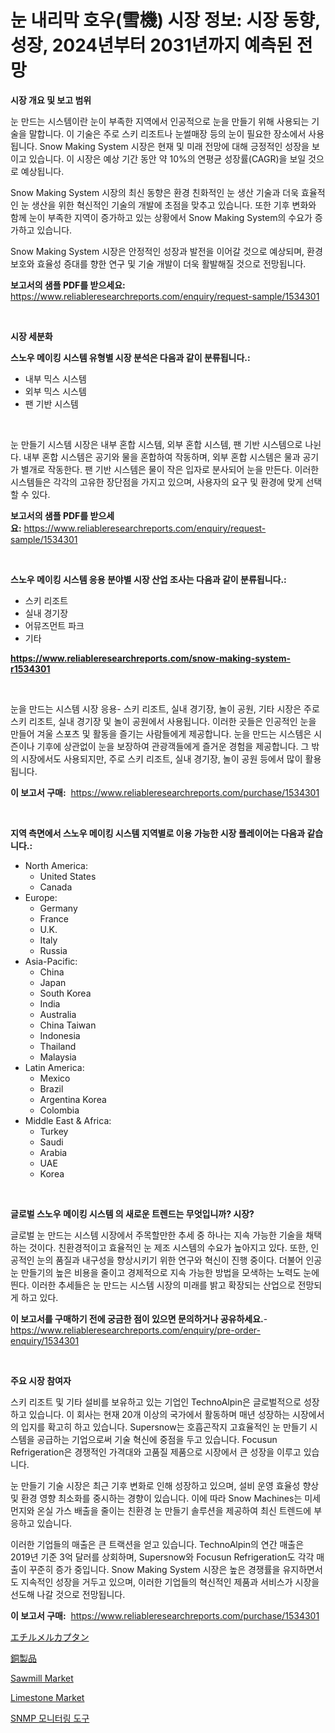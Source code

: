 <p><h1>눈 내리막 호우(雪機) 시장 정보: 시장 동향, 성장, 2024년부터 2031년까지 예측된 전망</h1></p><p><strong>시장 개요 및 보고 범위</strong></p>
<p><p>눈 만드는 시스템이란 눈이 부족한 지역에서 인공적으로 눈을 만들기 위해 사용되는 기술을 말합니다. 이 기술은 주로 스키 리조트나 눈썰매장 등의 눈이 필요한 장소에서 사용됩니다. Snow Making System 시장은 현재 및 미래 전망에 대해 긍정적인 성장을 보이고 있습니다. 이 시장은 예상 기간 동안 약 10%의 연평균 성장률(CAGR)을 보일 것으로 예상됩니다. </p><p>Snow Making System 시장의 최신 동향은 환경 친화적인 눈 생산 기술과 더욱 효율적인 눈 생산을 위한 혁신적인 기술의 개발에 초점을 맞추고 있습니다. 또한 기후 변화와 함께 눈이 부족한 지역이 증가하고 있는 상황에서 Snow Making System의 수요가 증가하고 있습니다. </p><p>Snow Making System 시장은 안정적인 성장과 발전을 이어갈 것으로 예상되며, 환경 보호와 효율성 증대를 향한 연구 및 기술 개발이 더욱 활발해질 것으로 전망됩니다.</p></p>
<p><strong>보고서의 샘플 PDF를 받으세요:</strong> <a href="https://www.reliableresearchreports.com/enquiry/request-sample/1534301">https://www.reliableresearchreports.com/enquiry/request-sample/1534301</a></p>
<p>&nbsp;</p>
<p><strong>시장 세분화</strong></p>
<p><strong>스노우 메이킹 시스템 유형별 시장 분석은 다음과 같이 분류됩니다.:</strong></p>
<p><ul><li>내부 믹스 시스템</li><li>외부 믹스 시스템</li><li>팬 기반 시스템</li></ul></p>
<p>&nbsp;</p>
<p><p>눈 만들기 시스템 시장은 내부 혼합 시스템, 외부 혼합 시스템, 팬 기반 시스템으로 나뉜다. 내부 혼합 시스템은 공기와 물을 혼합하여 작동하며, 외부 혼합 시스템은 물과 공기가 별개로 작동한다. 팬 기반 시스템은 물이 작은 입자로 분사되어 눈을 만든다. 이러한 시스템들은 각각의 고유한 장단점을 가지고 있으며, 사용자의 요구 및 환경에 맞게 선택할 수 있다.</p></p>
<p><strong>보고서의 샘플 PDF를 받으세요:</strong>&nbsp;<a href="https://www.reliableresearchreports.com/enquiry/request-sample/1534301">https://www.reliableresearchreports.com/enquiry/request-sample/1534301</a></p>
<p>&nbsp;</p>
<p><strong> 스노우 메이킹 시스템 응용 분야별 시장 산업 조사는 다음과 같이 분류됩니다.:</strong></p>
<p><ul><li>스키 리조트</li><li>실내 경기장</li><li>어뮤즈먼트 파크</li><li>기타</li></ul></p>
<p><strong><a href="https://www.reliableresearchreports.com/snow-making-system-r1534301">https://www.reliableresearchreports.com/snow-making-system-r1534301</a></strong></p>
<p>&nbsp;</p>
<p><p>눈을 만드는 시스템 시장 응용- 스키 리조트, 실내 경기장, 놀이 공원, 기타 시장은 주로 스키 리조트, 실내 경기장 및 놀이 공원에서 사용됩니다. 이러한 곳들은 인공적인 눈을 만들어 겨울 스포츠 및 활동을 즐기는 사람들에게 제공합니다. 눈을 만드는 시스템은 시즌이나 기후에 상관없이 눈을 보장하여 관광객들에게 즐거운 경험을 제공합니다. 그 밖의 시장에서도 사용되지만, 주로 스키 리조트, 실내 경기장, 놀이 공원 등에서 많이 활용됩니다.</p></p>
<p><strong>이 보고서 구매:</strong>&nbsp; <a href="https://www.reliableresearchreports.com/purchase/1534301">https://www.reliableresearchreports.com/purchase/1534301</a></p>
<p>&nbsp;</p>
<p><strong>지역 측면에서 스노우 메이킹 시스템 지역별로 이용 가능한 시장 플레이어는 다음과 같습니다.:</strong></p>
<p><ul>
    <li>
        North America:
        <ul>
            <li>United States</li>
            <li>Canada</li>
        </ul>
    </li>
    <li>
        Europe:
        <ul>
            <li>Germany</li>
            <li>France</li>
            <li>U.K.</li>
            <li>Italy</li>
            <li>Russia</li>
        </ul>
    </li>
    <li>
        Asia-Pacific:
        <ul>
            <li>China</li>
            <li>Japan</li>
            <li>South Korea</li>
            <li>India</li>
            <li>Australia</li>
            <li>China Taiwan</li>
            <li>Indonesia</li>
            <li>Thailand</li>
            <li>Malaysia</li>
        </ul>
    </li>
    <li>
        Latin America:
        <ul>
            <li>Mexico</li>
            <li>Brazil</li>
            <li>Argentina Korea</li>
            <li>Colombia</li>
        </ul>
    </li>
    <li>
        Middle East & Africa:
        <ul>
            <li>Turkey</li>
            <li>Saudi</li>
            <li>Arabia</li>
            <li>UAE</li>
            <li>Korea</li>
        </ul>
    </li>
    </ul></p>
<p>&nbsp;</p>
<p><strong>글로벌 스노우 메이킹 시스템 의 새로운 트렌드는 무엇입니까? 시장?</strong></p>
<p><p>글로벌 눈 만드는 시스템 시장에서 주목할만한 추세 중 하나는 지속 가능한 기술을 채택하는 것이다. 친환경적이고 효율적인 눈 제조 시스템의 수요가 높아지고 있다. 또한, 인공적인 눈의 품질과 내구성을 향상시키기 위한 연구와 혁신이 진행 중이다. 더불어 인공 눈 만들기의 높은 비용을 줄이고 경제적으로 지속 가능한 방법을 모색하는 노력도 눈에 띈다. 이러한 추세들은 눈 만드는 시스템 시장의 미래를 밝고 확장되는 산업으로 전망되게 하고 있다.</p></p>
<p><strong>이 보고서를 구매하기 전에 궁금한 점이 있으면 문의하거나 공유하세요.</strong>- <a href="https://www.reliableresearchreports.com/enquiry/pre-order-enquiry/1534301">https://www.reliableresearchreports.com/enquiry/pre-order-enquiry/1534301</a></p>
<p>&nbsp;</p>
<p><strong>주요 시장 참여자</strong></p>
<p><p>스키 리조트 및 기타 설비를 보유하고 있는 기업인 TechnoAlpin은 글로벌적으로 성장하고 있습니다. 이 회사는 현재 20개 이상의 국가에서 활동하며 매년 성장하는 시장에서의 입지를 확고히 하고 있습니다. Supersnow는 호흡곤작지 고효율적인 눈 만들기 시스템을 공급하는 기업으로써 기술 혁신에 중점을 두고 있습니다. Focusun Refrigeration은 경쟁적인 가격대와 고품질 제품으로 시장에서 큰 성장을 이루고 있습니다.</p><p>눈 만들기 기술 시장은 최근 기후 변화로 인해 성장하고 있으며, 설비 운영 효율성 향상 및 환경 영향 최소화를 중시하는 경향이 있습니다. 이에 따라 Snow Machines는 미세 먼지와 온실 가스 배출을 줄이는 친환경 눈 만들기 솔루션을 제공하여 최신 트렌드에 부응하고 있습니다.</p><p>이러한 기업들의 매출은 큰 트랙션을 얻고 있습니다. TechnoAlpin의 연간 매출은 2019년 기준 3억 달러를 상회하며, Supersnow와 Focusun Refrigeration도 각각 매출이 꾸준히 증가 중입니다. Snow Making System 시장은 높은 경쟁률을 유지하면서도 지속적인 성장을 거두고 있으며, 이러한 기업들의 혁신적인 제품과 서비스가 시장을 선도해 나갈 것으로 전망됩니다.</p></p>
<p><strong>이 보고서 구매:</strong>&nbsp;&nbsp;<a href="https://www.reliableresearchreports.com/purchase/1534301">https://www.reliableresearchreports.com/purchase/1534301</a></p>
<p><p><a href="https://github.com/mathieurico66/Market-Research-Report-List-1/blob/main/601728219548.md">エチルメルカプタン</a></p><p><a href="https://github.com/ycmtqqhvk3273/Market-Research-Report-List-1/blob/main/949900819547.md">銅製品</a></p><p><a href="https://issuu.com/reportprime-2/docs/sawmill-market-size-2030.pptx">Sawmill Market</a></p><p><a href="https://issuu.com/reportprime-2/docs/limestone-market-size-2030.pptx">Limestone Market</a></p><p><a href="https://github.com/ZacharyScthmitt4465/Market-Research-Report-List-1/blob/main/727984218030.md">SNMP 모니터링 도구</a></p></p>